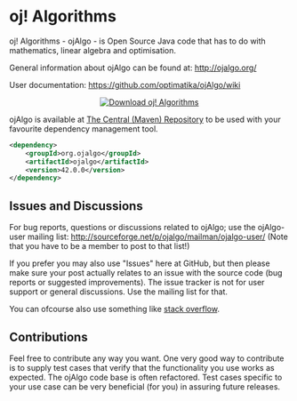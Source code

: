 # oj! Algorithms

oj! Algorithms - ojAlgo - is Open Source Java code that has to do with mathematics, linear algebra and optimisation.

General information about ojAlgo can be found at: http://ojalgo.org/

User documentation: https://github.com/optimatika/ojAlgo/wiki

<p align="center">
<a href="https://sourceforge.net/projects/ojalgo/files/latest/download" rel="nofollow"><img alt="Download oj! Algorithms" src="https://a.fsdn.com/con/app/sf-download-button"></a>
</p>

ojAlgo is available at [The Central (Maven) Repository](http://search.maven.org/#search%7Cga%7C1%7Cg%3A%22org.ojalgo%22%20AND%20a%3A%22ojalgo%22) to be used with your favourite dependency management tool.

```xml
<dependency>
    <groupId>org.ojalgo</groupId>
    <artifactId>ojalgo</artifactId>
    <version>42.0.0</version>
</dependency>
```

## Issues and Discussions

For bug reports, questions or discussions related to ojAlgo; use the ojAlgo-user mailing list: http://sourceforge.net/p/ojalgo/mailman/ojalgo-user/
(Note that you have to be a member to post to that list!)

If you prefer you may also use "Issues" here at GitHub, but then please make sure your post actually relates to an issue with the source code (bug reports or suggested improvements). The issue tracker is not for user support or general discussions. Use the mailing list for that.

You can ofcourse also use something like [stack overflow](http://stackoverflow.com/search?tab=newest&q=ojalgo).

## Contributions

Feel free to contribute any way you want. One very good way to contribute is to supply test cases that verify that the functionality you use works as expected. The ojAlgo code base is often refactored. Test cases specific to your use case can be very beneficial (for you) in assuring future releases.
